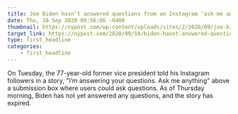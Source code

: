 ```yaml
---
title: Joe Biden hasn’t answered questions from an Instagram ‘ask me anything’
date: Thu, 10 Sep 2020 09:56:06 -0400
thumbnail: https://nypost.com/wp-content/uploads/sites/2/2020/09/joe-biden-questions-81.jpg?quality=90&strip=all
target_link: https://nypost.com/2020/09/10/biden-hasnt-answered-questions-in-instagram-ask-me-anything/
type: first_headline
categories:
    - first_headline
---
```

On Tuesday, the 77-year-old former vice president told his Instagram followers in a story, "I’m answering your questions. Ask me anything" above a submission box where users could ask questions. As of Thursday morning, Biden has not yet answered any questions, and the story has expired. 